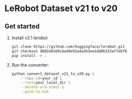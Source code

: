 # LeRobot Dataset v21 to v20

## Get started

1. Install v2.1 lerobot
    ```bash
    git clone https://github.com/huggingface/lerobot.git
    git checkout d602e8169cbad9e93a4a3b3ee1dd8b332af7ebf8
    pip install -e .
    ```

2. Run the converter:
    ```bash
    python convert_dataset_v21_to_v20.py \
        --repo-id=your_id \
        --root=your_local_dir \
        --delete-old-stats \
        --push-to-hub
    ```